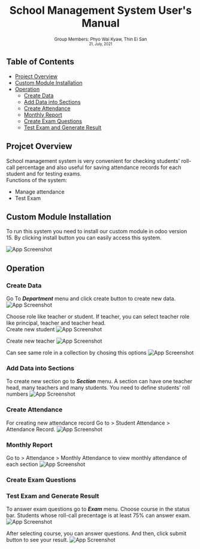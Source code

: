 <div align="center">
  <h1> School Management System User's Manual</h1>
 
  <sub>Group Members: Phyo Wai Kyaw, Thin Ei San
  <br>
  <small> 21, July, 2021</small>
  </sub>
</div>

## Table of Contents
- [Project Overview](#project-overview)
- [Custom Module Installation](#custom-module-installation)
- [Operation](#operation)
    - [Create Data](#create-data)
    - [Add Data into Sections](#add-data-into-sections)
    - [Create Attendance](#create-attendance)
    - [Monthly Report](#monthly-report)
    - [Create Exam Questions](#create-exam-questions)
    - [Test Exam and Generate Result](#test-exam-and-generate-result)

## Projcet Overview
School management system is very convenient for checking students' roll-call percentage and also useful  for saving attendance records for each student and for testing exams.<br>
    Functions of the system:
- Manage attendance
- Test Exam


## Custom Module Installation
To run this system you need to install our custom module in odoo version 15. By clicking install button you can easily access this system.

![App Screenshot](https://via.placeholder.com/468x300?text=App+Screenshot+Here)

## Operation

### Create Data
Go To ***Department*** menu and click create button to create new data.
![App Screenshot](https://via.placeholder.com/468x300?text=App+Screenshot+Here)

Choose role like teacher or student. If teacher, you can select teacher role like principal, teacher and teacher head.<br>
Create new student
![App Screenshot](https://via.placeholder.com/468x300?text=App+Screenshot+Here)

Create new teacher
![App Screenshot](https://via.placeholder.com/468x300?text=App+Screenshot+Here)

Can see same role in a collection by chosing this options
![App Screenshot](https://via.placeholder.com/468x300?text=App+Screenshot+Here)

### Add Data into Sections
To create new section go to ***Section*** menu. A section can have one teacher head, many teachers and many students. You need to define students' roll numbers 
![App Screenshot](https://via.placeholder.com/468x300?text=App+Screenshot+Here)

### Create Attendance
For creating new attendance record Go to > Student Attendance > Attendance Record. 
![App Screenshot](https://via.placeholder.com/468x300?text=App+Screenshot+Here)

### Monthly Report
Go to > Attendance > Monthly Attendance to view monthly attendance of each section
![App Screenshot](https://via.placeholder.com/468x300?text=App+Screenshot+Here)


### Create Exam Questions


### Test Exam and Generate Result
To answer exam questions go to ***Exam*** menu. Choose course in the status bar. Students whose roll-call precentage is at least 75% can answer exam.
![App Screenshot](https://via.placeholder.com/468x300?text=App+Screenshot+Here)

After selecting course, you can answer questions. And then, click submit button to see your result.
![App Screenshot](https://via.placeholder.com/468x300?text=App+Screenshot+Here)